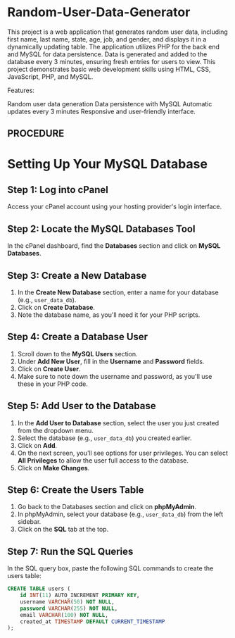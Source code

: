 # Random-User-Data-Generator
This project is a web application that generates random user data, including first name, last name, state, age, job, and gender, and displays it in a dynamically updating table. The application utilizes PHP for the back end and MySQL for data persistence. Data is generated and added to the database every 3 minutes, ensuring fresh entries for users to view. This project demonstrates basic web development skills using HTML, CSS, JavaScript, PHP, and MySQL.

Features:

Random user data generation
Data persistence with MySQL
Automatic updates every 3 minutes
Responsive and user-friendly interface. 

## PROCEDURE 

# Setting Up Your MySQL Database

## Step 1: Log into cPanel
Access your cPanel account using your hosting provider's login interface.

## Step 2: Locate the MySQL Databases Tool
In the cPanel dashboard, find the **Databases** section and click on **MySQL Databases**.

## Step 3: Create a New Database
1. In the **Create New Database** section, enter a name for your database (e.g., `user_data_db`).
2. Click on **Create Database**.
3. Note the database name, as you'll need it for your PHP scripts.

## Step 4: Create a Database User
1. Scroll down to the **MySQL Users** section.
2. Under **Add New User**, fill in the **Username** and **Password** fields.
3. Click on **Create User**.
4. Make sure to note down the username and password, as you'll use these in your PHP code.

## Step 5: Add User to the Database
1. In the **Add User to Database** section, select the user you just created from the dropdown menu.
2. Select the database (e.g., `user_data_db`) you created earlier.
3. Click on **Add**.
4. On the next screen, you’ll see options for user privileges. You can select **All Privileges** to allow the user full access to the database.
5. Click on **Make Changes**.

## Step 6: Create the Users Table
1. Go back to the Databases section and click on **phpMyAdmin**.
2. In phpMyAdmin, select your database (e.g., `user_data_db`) from the left sidebar.
3. Click on the **SQL** tab at the top.

## Step 7: Run the SQL Queries
In the SQL query box, paste the following SQL commands to create the users table:

```sql
CREATE TABLE users (
    id INT(11) AUTO_INCREMENT PRIMARY KEY,
    username VARCHAR(50) NOT NULL,
    password VARCHAR(255) NOT NULL,
    email VARCHAR(100) NOT NULL,
    created_at TIMESTAMP DEFAULT CURRENT_TIMESTAMP
);
